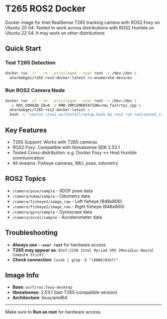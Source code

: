 # T265 ROS2 Docker

Docker image for Intel RealSense T265 tracking camera with ROS2 Foxy on Ubuntu 20 04. Tested to work across distributions with ROS2 Humble on Ubuntu 22 04. It may work on other distributions

## Quick Start

### Test T265 Detection
```bash
docker run -it --rm --privileged --user root -v /dev:/dev \
  atarbabgei/t265-ros2-docker:latest rs-enumerate-devices
```

### Run ROS2 Camera Node
```bash
docker run -it --rm --privileged --user root -v /dev:/dev \
  -e ROS_DOMAIN_ID=0 -e RMW_IMPLEMENTATION=rmw_fastrtps_cpp \
  atarbabgei/t265-ros2-docker:latest \
  bash -c "source /ros2_ws/install/setup.bash && ros2 run realsense2_camera realsense2_camera_node"
```


## Key Features

- T265 Support: Works with T265 cameras 
- ROS2 Foxy: Compatible with librealsense SDK 2.53.1
- Tested Cross-distribution: e.g. Docker Foxy ↔ Host Humble communication
- All streams: Fisheye cameras, IMU, pose, odometry

## ROS2 Topics

- `/camera/pose/sample` - 6DOF pose data
- `/camera/odom/sample` - Odometry data  
- `/camera/fisheye1/image_raw` - Left fisheye (848x800)
- `/camera/fisheye2/image_raw` - Right fisheye (848x800)
- `/camera/gyro/sample` - Gyroscope data
- `/camera/accel/sample` - Accelerometer data

## Troubleshooting

- **Always use `--user root`** for hardware access
- **T265 may appear as**: `03e7:2150 Intel Myriad VPU [Movidius Neural Compute Stick]`
- **Check connection**: `lsusb | grep -E "(8086|03e7)"`

## Image Info

- **Base**: `osrf/ros:foxy-desktop`
- **librealsense**: 2.53.1 (last T265-compatible version)
- **Architecture**: linux/amd64

---

Make sure to **Run as root** for hardware access. 
